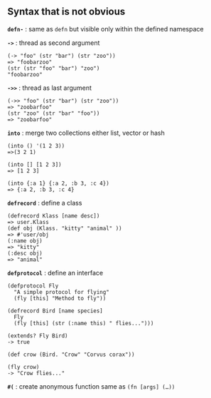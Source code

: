 ## Syntax that is not obvious

**`defn-`** : same as `defn` but visible only within the defined namespace 


**`->`** : thread as second argument

    (-> "foo" (str "bar") (str "zoo"))
    => "foobarzoo"
    (str (str "foo" "bar") "zoo")
    "foobarzoo"

**`->>`** : thread as last argument

    (->> "foo" (str "bar") (str "zoo"))
    => "zoobarfoo"
    (str "zoo" (str "bar" "foo"))
    => "zoobarfoo"

**`into`** : merge two collections either list, vector or hash

    (into () '(1 2 3))
    =>(3 2 1)
    
    (into [] [1 2 3])
    => [1 2 3]
    
    (into {:a 1} {:a 2, :b 3, :c 4})
    => {:a 2, :b 3, :c 4}

**`defrecord`** : define a class

    (defrecord Klass [name desc])
    => user.Klass
    (def obj (Klass. "kitty" "animal" ))
    => #'user/obj
    (:name obj)
    => "kitty"
    (:desc obj)
    => "animal"

**`defprotocol`** : define an interface

    (defprotocol Fly
      "A simple protocol for flying"
      (fly [this] "Method to fly"))
    
    (defrecord Bird [name species]
      Fly
      (fly [this] (str (:name this) " flies...")))
    
    (extends? Fly Bird)
    -> true
    
    (def crow (Bird. "Crow" "Corvus corax"))
    
    (fly crow)
    -> "Crow flies..."

**`#(`** : create anonymous function same as `(fn [args] (…​))`


